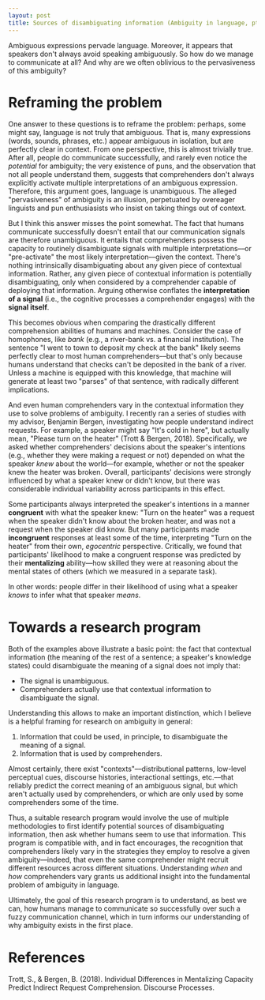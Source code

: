 ```yaml
---
layout: post
title: Sources of disambiguating information (Ambiguity in language, pt. 2)
---
```


Ambiguous expressions pervade language. Moreover, it appears that speakers don't always avoid speaking ambiguously. So how do we manage to communicate at all? And why are we often oblivious to the pervasiveness of this ambiguity?

# Reframing the problem

One answer to these questions is to reframe the problem: perhaps, some might say, language is not truly that ambiguous. That is, many expressions (words, sounds, phrases, etc.) appear ambiguous in isolation, but are perfectly clear in context. From one perspective, this is almost trivially true. After all, people do communicate successfully, and rarely even notice the *potential* for ambiguity; the very existence of puns, and the observation that not all people understand them, suggests that comprehenders don't always explicitly activate multiple interpretations of an ambiguous expression. Therefore, this argument goes, language is unambiguous. The alleged "pervasiveness" of ambiguity is an illusion, perpetuated by overeager linguists and pun enthusiasists who insist on taking things out of context.

But I think this answer misses the point somewhat. The fact that humans communicate successfully doesn't entail that our communication signals are therefore unambiguous. It entails that comprehenders possess the capacity to routinely disambiguate signals with multiple interpretations––or "pre-activate" the most likely interpretation––given the context. There's nothing intrinsically disambiguating about any given piece of contextual information. Rather, any given piece of contextual information is potentially disambiguating, only when considered by a comprehender capable of deploying that information. Arguing otherwise conflates the **interpretation of a signal** (i.e., the cognitive processes a comprehender engages) with the **signal itself**.

This becomes obvious when comparing the drastically different comprehension abilities of humans and machines. Consider the case of homophones, like *bank* (e.g., a river-bank vs. a financial institution). The sentence "I went to town to deposit my check at the bank" likely seems perfectly clear to most human comprehenders––but that's only because humans understand that checks can't be deposited in the bank of a river. Unless a machine is equipped with this knowledge, that machine will generate at least two "parses" of that sentence, with radically different implications.

And even human comprehenders vary in the contextual information they use to solve problems of ambiguity. I recently ran a series of studies with my advisor, Benjamin Bergen, investigating how people understand indirect requests. For example, a speaker might say "It's cold in here", but actually mean, "Please turn on the heater" (Trott & Bergen, 2018). Specifically, we asked whether comprehenders' decisions about the speaker's intentions (e.g., whether they were making a request or not) depended on what the speaker *knew* about the world––for example, whether or not the speaker knew the heater was broken. Overall, participants' decisions were strongly influenced by what a speaker knew or didn't know, but there was considerable individual variability across participants in this effect.

Some participants always interpreted the speaker's intentions in a manner **congruent** with what the speaker knew: "Turn on the heater" was a request when the speaker didn't know about the broken heater, and was not a request when the speaker did know. But many participants made **incongruent** responses at least some of the time, interpreting "Turn on the heater" from their own, *egocentric* perspective. Critically, we found that participants' likelihood to make a congruent response was predicted by their **mentalizing** ability––how skilled they were at reasoning about the mental states of others (which we measured in a separate task). 

In other words: people differ in their likelihood of using what a speaker *knows* to infer what that speaker *means*. 

# Towards a research program

Both of the examples above illustrate a basic point: the fact that contextual information (the meaning of the rest of a sentence; a speaker's knowledge states) could disambiguate the meaning of a signal does not imply that:

* The signal is unambiguous.  
* Comprehenders actually use that contextual information to disambiguate the signal.  

Understanding this allows to make an important distinction, which I believe is a helpful framing for research on ambiguity in general: 

1) Information that could be used, in principle, to disambiguate the meaning of a signal. 
2) Information that is used by comprehenders. 

Almost certainly, there exist "contexts"––distributional patterns, low-level perceptual cues, discourse histories, interactional settings, etc.––that reliably predict the correct meaning of an ambiguous signal, but which aren't actually used by comprehenders, or which are only used by some comprehenders some of the time.

Thus, a suitable research program would involve the use of multiple methodologies to first identify potential sources of disambiguating information, then ask whether humans seem to use that information. This program is compatible with, and in fact encourages, the recognition that comprehenders likely vary in the strategies they employ to resolve a given ambiguity––indeed, that even the same comprehender might recruit different resources across different situations. Understanding *when* and *how* comprehenders vary grants us additional insight into the fundamental problem of ambiguity in language.

Ultimately, the goal of this research program is to understand, as best we can, how humans manage to communicate so successfully over such a fuzzy communication channel, which in turn informs our understanding of why ambiguity exists in the first place.

# References

Trott, S., & Bergen, B. (2018). Individual Differences in Mentalizing Capacity Predict Indirect Request Comprehension. Discourse Processes.